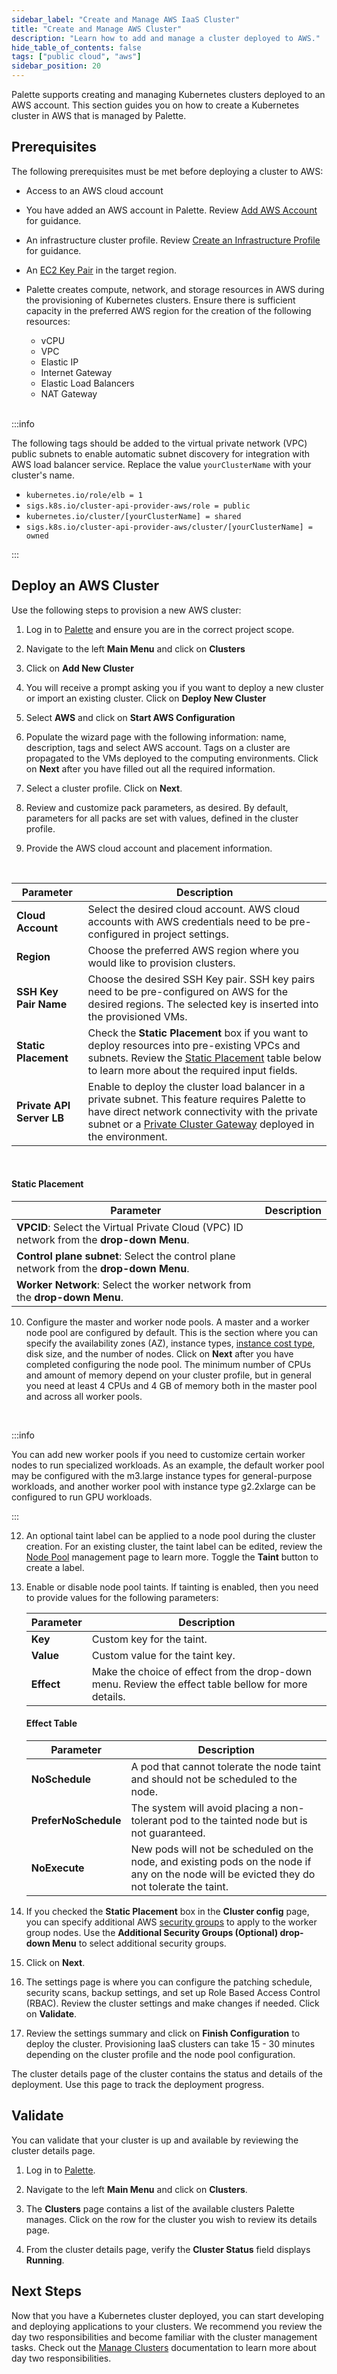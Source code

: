 ```yaml
---
sidebar_label: "Create and Manage AWS IaaS Cluster"
title: "Create and Manage AWS Cluster"
description: "Learn how to add and manage a cluster deployed to AWS."
hide_table_of_contents: false
tags: ["public cloud", "aws"]
sidebar_position: 20
---
```


Palette supports creating and managing Kubernetes clusters deployed to an AWS account. This section guides you on how to
create a Kubernetes cluster in AWS that is managed by Palette.

## Prerequisites

The following prerequisites must be met before deploying a cluster to AWS:

- Access to an AWS cloud account

- You have added an AWS account in Palette. Review [Add AWS Account](add-aws-accounts.md) for guidance.

- An infrastructure cluster profile. Review
  [Create an Infrastructure Profile](../../../profiles/cluster-profiles/create-cluster-profiles/create-infrastructure-profile.md)
  for guidance.

- An [EC2 Key Pair](https://docs.aws.amazon.com/AWSEC2/latest/UserGuide/ec2-key-pairs.html) in the target region.

- Palette creates compute, network, and storage resources in AWS during the provisioning of Kubernetes clusters. Ensure
  there is sufficient capacity in the preferred AWS region for the creation of the following resources:

  - vCPU
  - VPC
  - Elastic IP
  - Internet Gateway
  - Elastic Load Balancers
  - NAT Gateway

  <br />

:::info

The following tags should be added to the virtual private network (VPC) public subnets to enable automatic subnet
discovery for integration with AWS load balancer service. Replace the value `yourClusterName` with your cluster's name.

- `kubernetes.io/role/elb = 1`
- `sigs.k8s.io/cluster-api-provider-aws/role = public`
- `kubernetes.io/cluster/[yourClusterName] = shared`
- `sigs.k8s.io/cluster-api-provider-aws/cluster/[yourClusterName] = owned`

:::

## Deploy an AWS Cluster

Use the following steps to provision a new AWS cluster:

1. Log in to [Palette](https://console.spectrocloud.com) and ensure you are in the correct project scope.

2. Navigate to the left **Main Menu** and click on **Clusters**

3. Click on **Add New Cluster**

4. You will receive a prompt asking you if you want to deploy a new cluster or import an existing cluster. Click on
   **Deploy New Cluster**

5. Select **AWS** and click on **Start AWS Configuration**

6. Populate the wizard page with the following information: name, description, tags and select AWS account. Tags on a
   cluster are propagated to the VMs deployed to the computing environments. Click on **Next** after you have filled out
   all the required information.

7. Select a cluster profile. Click on **Next**.

8. Review and customize pack parameters, as desired. By default, parameters for all packs are set with values, defined
   in the cluster profile.

9. Provide the AWS cloud account and placement information.

<br />

| **Parameter**             | **Description**                                                                                                                                                                                                                                                          |
| ------------------------- | ------------------------------------------------------------------------------------------------------------------------------------------------------------------------------------------------------------------------------------------------------------------------ |
| **Cloud Account**         | Select the desired cloud account. AWS cloud accounts with AWS credentials need to be pre-configured in project settings.                                                                                                                                                 |
| **Region**                | Choose the preferred AWS region where you would like to provision clusters.                                                                                                                                                                                              |
| **SSH Key Pair Name**     | Choose the desired SSH Key pair. SSH key pairs need to be pre-configured on AWS for the desired regions. The selected key is inserted into the provisioned VMs.                                                                                                          |
| **Static Placement**      | Check the **Static Placement** box if you want to deploy resources into pre-existing VPCs and subnets. Review the [Static Placement](#static-placement) table below to learn more about the required input fields.                                                       |
| **Private API Server LB** | Enable to deploy the cluster load balancer in a private subnet. This feature requires Palette to have direct network connectivity with the private subnet or a [Private Cluster Gateway](../../data-center/maas/install-manage-maas-pcg.md) deployed in the environment. |

<br />

#### Static Placement

| Parameter                                                                                 | Description |
| ----------------------------------------------------------------------------------------- | ----------- |
| **VPCID**: Select the Virtual Private Cloud (VPC) ID network from the **drop-down Menu**. |
| **Control plane subnet**: Select the control plane network from the **drop-down Menu**.   |
| **Worker Network**: Select the worker network from the **drop-down Menu**.                |

10. Configure the master and worker node pools. A master and a worker node pool are configured by default. This is the
    section where you can specify the availability zones (AZ), instance types,
    [instance cost type](architecture.md#spot-instances), disk size, and the number of nodes. Click on **Next** after
    you have completed configuring the node pool. The minimum number of CPUs and amount of memory depend on your cluster
    profile, but in general you need at least 4 CPUs and 4 GB of memory both in the master pool and across all worker
    pools.

<br />

:::info

You can add new worker pools if you need to customize certain worker nodes to run specialized workloads. As an example,
the default worker pool may be configured with the m3.large instance types for general-purpose workloads, and another
worker pool with instance type g2.2xlarge can be configured to run GPU workloads.

:::

12. An optional taint label can be applied to a node pool during the cluster creation. For an existing cluster, the
    taint label can be edited, review the [Node Pool](../../cluster-management/node-pool.md) management page to learn
    more. Toggle the **Taint** button to create a label.

13. Enable or disable node pool taints. If tainting is enabled, then you need to provide values for the following
    parameters:

    | **Parameter** | **Description**                                                                                     |
    | ------------- | --------------------------------------------------------------------------------------------------- |
    | **Key**       | Custom key for the taint.                                                                           |
    | **Value**     | Custom value for the taint key.                                                                     |
    | **Effect**    | Make the choice of effect from the drop-down menu. Review the effect table bellow for more details. |

    #### Effect Table

    | **Parameter**        | **Description**                                                                                                                              |
    | -------------------- | -------------------------------------------------------------------------------------------------------------------------------------------- |
    | **NoSchedule**       | A pod that cannot tolerate the node taint and should not be scheduled to the node.                                                           |
    | **PreferNoSchedule** | The system will avoid placing a non-tolerant pod to the tainted node but is not guaranteed.                                                  |
    | **NoExecute**        | New pods will not be scheduled on the node, and existing pods on the node if any on the node will be evicted they do not tolerate the taint. |

14. If you checked the **Static Placement** box in the **Cluster config** page, you can specify additional AWS
    [security groups](https://docs.aws.amazon.com/vpc/latest/userguide/security-groups.html) to apply to the worker
    group nodes. Use the **Additional Security Groups (Optional) drop-down Menu** to select additional security groups.

15. Click on **Next**.

16. The settings page is where you can configure the patching schedule, security scans, backup settings, and set up Role
    Based Access Control (RBAC). Review the cluster settings and make changes if needed. Click on **Validate**.

17. Review the settings summary and click on **Finish Configuration** to deploy the cluster. Provisioning IaaS clusters
    can take 15 - 30 minutes depending on the cluster profile and the node pool configuration.

The cluster details page of the cluster contains the status and details of the deployment. Use this page to track the
deployment progress.

## Validate

You can validate that your cluster is up and available by reviewing the cluster details page.

1. Log in to [Palette](https://console.spectrocloud.com).

2. Navigate to the left **Main Menu** and click on **Clusters**.

3. The **Clusters** page contains a list of the available clusters Palette manages. Click on the row for the cluster you
   wish to review its details page.

4. From the cluster details page, verify the **Cluster Status** field displays **Running**.

## Next Steps

Now that you have a Kubernetes cluster deployed, you can start developing and deploying applications to your clusters.
We recommend you review the day two responsibilities and become familiar with the cluster management tasks. Check out
the [Manage Clusters](../../cluster-management/cluster-management.md) documentation to learn more about day two
responsibilities.
